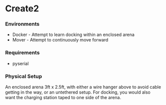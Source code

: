 # Create2

### Environments
* Docker - Attempt to learn docking within an enclosed arena
* Mover - Attempt to continuously move forward

### Requirements
* pyserial

### Physical Setup
An enclosed arena 3ft x 2.5ft, with either a wire hanger above to avoid cable getting in the way, or an untethered setup.  For docking, you would also want the charging station taped to one side of the arena.

